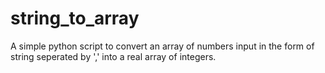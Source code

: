 # string_to_array
A simple python script to convert an array of numbers input in the form of string seperated by ',' into a real array of integers.
